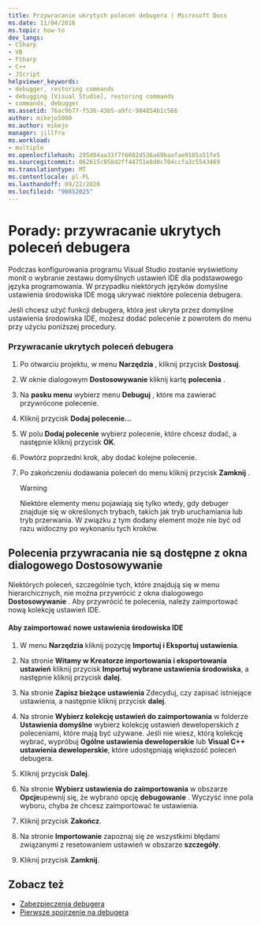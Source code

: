 ```yaml
---
title: Przywracanie ukrytych poleceń debugera | Microsoft Docs
ms.date: 11/04/2016
ms.topic: how-to
dev_langs:
- CSharp
- VB
- FSharp
- C++
- JScript
helpviewer_keywords:
- debugger, restoring commands
- debugging [Visual Studio], restoring commands
- commands, debugger
ms.assetid: 76ac9b77-f536-43b5-a9fc-984854b1c566
author: mikejo5000
ms.author: mikejo
manager: jillfra
ms.workload:
- multiple
ms.openlocfilehash: 295d04aa33f7f6602d536a69baafae9105a51fe5
ms.sourcegitcommit: 062615c058d2ff44751e8d0c704ccfa3c5543469
ms.translationtype: MT
ms.contentlocale: pl-PL
ms.lasthandoff: 09/22/2020
ms.locfileid: "90852025"
---
```

# <a name="how-to-restore-hidden-debugger-commands"></a>Porady: przywracanie ukrytych poleceń debugera
Podczas konfigurowania programu Visual Studio zostanie wyświetlony monit o wybranie zestawu domyślnych ustawień IDE dla podstawowego języka programowania. W przypadku niektórych języków domyślne ustawienia środowiska IDE mogą ukrywać niektóre polecenia debugera.

 Jeśli chcesz użyć funkcji debugera, która jest ukryta przez domyślne ustawienia środowiska IDE, możesz dodać polecenie z powrotem do menu przy użyciu poniższej procedury.

### <a name="to-restore-hidden-debugger-commands"></a>Przywracanie ukrytych poleceń debugera

1. Po otwarciu projektu, w menu **Narzędzia** , kliknij przycisk **Dostosuj**.

2. W oknie dialogowym **Dostosowywanie** kliknij kartę **polecenia** .

3. Na **pasku menu** wybierz menu **Debuguj** , które ma zawierać przywrócone polecenie.

4. Kliknij przycisk **Dodaj polecenie...**

5. W polu **Dodaj polecenie** wybierz polecenie, które chcesz dodać, a następnie kliknij przycisk **OK**.

6. Powtórz poprzedni krok, aby dodać kolejne polecenie.

7. Po zakończeniu dodawania poleceń do menu kliknij przycisk **Zamknij** .

    > [!WARNING]
    > Niektóre elementy menu pojawiają się tylko wtedy, gdy debuger znajduje się w określonych trybach, takich jak tryb uruchamiania lub tryb przerwania. W związku z tym dodany element może nie być od razu widoczny po wykonaniu tych kroków.

## <a name="restoring-commands-not-available-from-the-customize-dialog-box"></a>Polecenia przywracania nie są dostępne z okna dialogowego Dostosowywanie
 Niektórych poleceń, szczególnie tych, które znajdują się w menu hierarchicznych, nie można przywrócić z okna dialogowego **Dostosowywanie** . Aby przywrócić te polecenia, należy zaimportować nową kolekcję ustawień IDE.

#### <a name="to-import-new-ide-settings"></a>Aby zaimportować nowe ustawienia środowiska IDE

1. W menu **Narzędzia** kliknij pozycję **Importuj i Eksportuj ustawienia**.

2. Na stronie **Witamy w Kreatorze importowania i eksportowania ustawień** kliknij przycisk **Importuj wybrane ustawienia środowiska**, a następnie kliknij przycisk **dalej**.

3. Na stronie **Zapisz bieżące ustawienia** Zdecyduj, czy zapisać istniejące ustawienia, a następnie kliknij przycisk **dalej**.

4. Na stronie **Wybierz kolekcję ustawień do zaimportowania** w folderze **Ustawienia domyślne** wybierz kolekcję ustawień deweloperskich z poleceniami, które mają być używane. Jeśli nie wiesz, którą kolekcję wybrać, wypróbuj **Ogólne ustawienia deweloperskie** lub **Visual C++ ustawienia deweloperskie**, które udostępniają większość poleceń debugera.

5. Kliknij przycisk **Dalej**.

6. Na stronie **Wybierz ustawienia do zaimportowania** w obszarze **Opcje**upewnij się, że wybrano opcję **debugowanie** . Wyczyść inne pola wyboru, chyba że chcesz zaimportować te ustawienia.

7. Kliknij przycisk **Zakończ**.

8. Na stronie **Importowanie** zapoznaj się ze wszystkimi błędami związanymi z resetowaniem ustawień w obszarze **szczegóły**.

9. Kliknij przycisk **Zamknij**.

## <a name="see-also"></a>Zobacz też
- [Zabezpieczenia debugera](../debugger/debugger-security.md)
- [Pierwsze spojrzenie na debugera](../debugger/debugger-feature-tour.md)